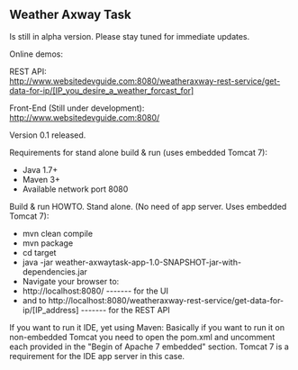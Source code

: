 ## Weather Axway Task
Is still in alpha version. Please stay tuned for immediate updates.


Online demos:

REST API:<br />
http://www.websitedevguide.com:8080/weatheraxway-rest-service/get-data-for-ip/[IP_you_desire_a_weather_forcast_for]

Front-End (Still under development):<br />
http://www.websitedevguide.com:8080/


Version 0.1 released.

Requirements for stand alone build & run (uses embedded Tomcat 7):
 - Java 1.7+
 - Maven 3+
 - Available network port 8080
 
Build & run HOWTO. Stand alone. (No need of app server. Uses embedded Tomcat 7):
 - mvn clean compile
 - mvn package
 - cd target
 - java -jar weather-axwaytask-app-1.0-SNAPSHOT-jar-with-dependencies.jar
 - Navigate your browser to:
  - http://localhost:8080/ ------- for the UI
  - and to http://localhost:8080/weatheraxway-rest-service/get-data-for-ip/[IP_address] ------- for the REST API


If you want to run it IDE, yet using Maven:
Basically if you want to run it on non-embedded Tomcat you need to open the pom.xml and uncomment each <scope>provided</scope> in the "Begin of Apache 7 embedded" section.
Tomcat 7 is a requirement for the IDE app server in this case.

